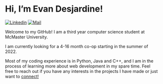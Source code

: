 # Hi, I’m Evan Desjardine!

[![Linkedin](https://img.shields.io/badge/-evandesjardine-0077B5?style=flat-square&logo=Linkedin&logoColor=white&link=https://www.linkedin.com/in/evan-desjardine/)](https://www.linkedin.com/in/evan-desjardine/)
[![Mail](https://img.shields.io/badge/-evan.desjardine-D14836?style=flat-square&logo=Gmail&logoColor=white&link=mailto:evan.desjardine@gmail.com)](mailto:evan.desjardine@gmail.com)

Welcome to my GitHub! I am a third year computer science student at McMaster University.

I am currently looking for a 4-16 month co-op starting in the summer of 2022.

Most of my coding experience is in Python, Java and C++, and I am in the process of learning more about web development in my spare time. Feel free to reach out if you have any interests in the projects I have made or just want to <a href="https://www.linkedin.com/in/evan-desjardine" target="_blank">connect!</a></p>


<!---
EvanDesj/EvanDesj is a ✨ special ✨ repository because its `README.md` (this file) appears on your GitHub profile.
You can click the Preview link to take a look at your changes.
--->
